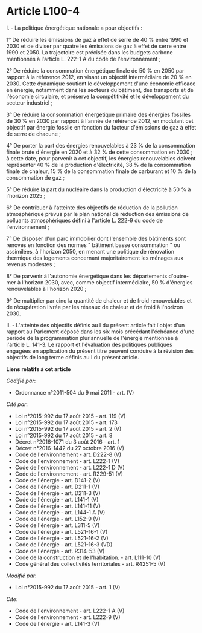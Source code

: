 # Article L100-4

I. - La politique énergétique nationale a pour objectifs : 

1° De réduire les émissions de gaz à effet de serre de 40 % entre 1990 et 2030 et de diviser par quatre les émissions de gaz
à effet de serre entre 1990 et 2050. La trajectoire est précisée dans les budgets carbone mentionnés à l'article L. 222-1 A
du code de l'environnement ; 

2° De réduire la consommation énergétique finale de 50 % en 2050 par rapport à la référence 2012, en visant un objectif
intermédiaire de 20 % en 2030. Cette dynamique soutient le développement d'une économie efficace en énergie, notamment dans
les secteurs du bâtiment, des transports et de l'économie circulaire, et préserve la compétitivité et le développement du
secteur industriel ; 

3° De réduire la consommation énergétique primaire des énergies fossiles de 30 % en 2030 par rapport à l'année de référence
2012, en modulant cet objectif par énergie fossile en fonction du facteur d'émissions de gaz à effet de serre de chacune ; 

4° De porter la part des énergies renouvelables à 23 % de la consommation finale brute d'énergie en 2020 et à 32 % de cette
consommation en 2030 ; à cette date, pour parvenir à cet objectif, les énergies renouvelables doivent représenter 40 % de la
production d'électricité, 38 % de la consommation finale de chaleur, 15 % de la consommation finale de carburant et 10 % de
la consommation de gaz ; 

5° De réduire la part du nucléaire dans la production d'électricité à 50 % à l'horizon 2025 ; 

6° De contribuer à l'atteinte des objectifs de réduction de la pollution atmosphérique prévus par le plan national de
réduction des émissions de polluants atmosphériques défini à l'article L. 222-9 du code de l'environnement ; 

7° De disposer d'un parc immobilier dont l'ensemble des bâtiments sont rénovés en fonction des normes " bâtiment basse
consommation " ou assimilées, à l'horizon 2050, en menant une politique de rénovation thermique des logements concernant
majoritairement les ménages aux revenus modestes ; 

8° De parvenir à l'autonomie énergétique dans les départements d'outre-mer à l'horizon 2030, avec, comme objectif
intermédiaire, 50 % d'énergies renouvelables à l'horizon 2020 ; 

9° De multiplier par cinq la quantité de chaleur et de froid renouvelables et de récupération livrée par les réseaux de
chaleur et de froid à l'horizon 2030. 

II. - L'atteinte des objectifs définis au I du présent article fait l'objet d'un rapport au Parlement déposé dans les six
mois précédant l'échéance d'une période de la programmation pluriannuelle de l'énergie mentionnée à l'article L. 141-3. Le
rapport et l'évaluation des politiques publiques engagées en application du présent titre peuvent conduire à la révision des
objectifs de long terme définis au I du présent article.

**Liens relatifs à cet article**

_Codifié par_:

  - Ordonnance n°2011-504 du 9 mai 2011 - art. (V)

_Cité par_:

  - Loi n°2015-992 du 17 août 2015 - art. 119 (V)
  - Loi n°2015-992 du 17 août 2015 - art. 173
  - Loi n°2015-992 du 17 août 2015 - art. 2 (V)
  - Loi n°2015-992 du 17 août 2015 - art. 8
  - Décret n°2016-1071 du 3 août 2016 - art. 1
  - Décret n°2016-1442 du 27 octobre 2016 (V)
  - Code de l'environnement - art. D222-8 (V)
  - Code de l'environnement - art. L222-1 (V)
  - Code de l'environnement - art. L222-1 D (V)
  - Code de l'environnement - art. R229-51 (V)
  - Code de l'énergie - art. D141-2 (V)
  - Code de l'énergie - art. D211-1 (V)
  - Code de l'énergie - art. D211-3 (V)
  - Code de l'énergie - art. L141-1 (V)
  - Code de l'énergie - art. L141-11 (V)
  - Code de l'énergie - art. L144-1 A (V)
  - Code de l'énergie - art. L152-9 (V)
  - Code de l'énergie - art. L311-5 (V)
  - Code de l'énergie - art. L521-16-1 (V)
  - Code de l'énergie - art. L521-16-2 (V)
  - Code de l'énergie - art. L521-16-3 (VD)
  - Code de l'énergie - art. R314-53 (V)
  - Code de la construction et de l'habitation. - art. L111-10 (V)
  - Code général des collectivités territoriales - art. R4251-5 (V)

_Modifié par_:

  - Loi n°2015-992 du 17 août 2015 - art. 1 (V)

_Cite_:

  - Code de l'environnement - art. L222-1 A (V)
  - Code de l'environnement - art. L222-9 (V)
  - Code de l'énergie - art. L141-3 (V)
